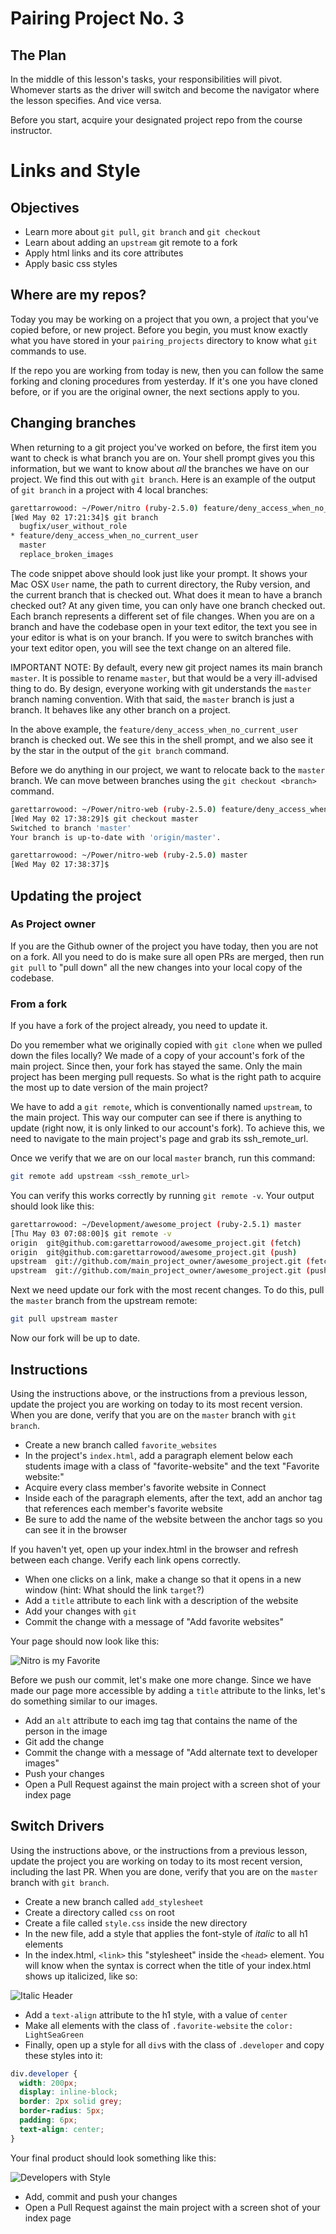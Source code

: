 # Pairing Project No. 3

## The Plan

In the middle of this lesson's tasks, your responsibilities will pivot. Whomever starts as the driver will switch and become the navigator where the lesson specifies. And vice versa.

Before you start, acquire your designated project repo from the course instructor.

# Links and Style

## Objectives

* Learn more about `git pull`, `git branch` and `git checkout`
* Learn about adding an `upstream` git remote to a fork
* Apply html links and its core attributes
* Apply basic css styles

## Where are my repos?

Today you may be working on a project that you own, a project that you've copied before, or new project. Before you begin, you must know exactly what you have stored in your `pairing_projects` directory to know what `git` commands to use.

If the repo you are working from today is new, then you can follow the same forking and cloning procedures from yesterday. If it's one you have cloned before, or if you are the original owner, the next sections apply to you.

## Changing branches

When returning to a git project you've worked on before, the first item you want to check is what branch you are on. Your shell prompt gives you this information, but we want to know about *all* the branches we have on our project. We find this out with `git branch`. Here is an example of the output of `git branch` in a project with 4 local branches:

```bash
garettarrowood: ~/Power/nitro (ruby-2.5.0) feature/deny_access_when_no_current_user
[Wed May 02 17:21:34]$ git branch
  bugfix/user_without_role
* feature/deny_access_when_no_current_user
  master
  replace_broken_images
```

The code snippet above should look just like your prompt. It shows your Mac OSX `User` name, the path to current directory, the Ruby version, and the current branch that is checked out. What does it mean to have a branch checked out? At any given time, you can only have one branch checked out. Each branch represents a different set of file changes. When you are on a branch and have the codebase open in your text editor, the text you see in your editor is what is on your branch. If you were to switch branches with your text editor open, you will see the text change on an altered file.

IMPORTANT NOTE: By default, every new git project names its main branch `master`. It is possible to rename `master`, but that would be a very ill-advised thing to do. By design, everyone working with git understands the `master` branch naming convention. With that said, the `master` branch is just a branch. It behaves like any other branch on a project.

In the above example, the `feature/deny_access_when_no_current_user` branch is checked out. We see this in the shell prompt, and we also see it by the star in the output of the `git branch` command.

Before we do anything in our project, we want to relocate back to the `master` branch. We can move between branches using the `git checkout <branch>` command.

```bash
garettarrowood: ~/Power/nitro-web (ruby-2.5.0) feature/deny_access_when_no_current_user
[Wed May 02 17:38:29]$ git checkout master
Switched to branch 'master'
Your branch is up-to-date with 'origin/master'.

garettarrowood: ~/Power/nitro-web (ruby-2.5.0) master
[Wed May 02 17:38:37]$
```

## Updating the project

### As Project owner

If you are the Github owner of the project you have today, then you are not on a fork. All you need to do is make sure all open PRs are merged, then run `git pull` to "pull down" all the new changes into your local copy of the codebase.

### From a fork

If you have a fork of the project already, you need to update it.

Do you remember what we originally copied with `git clone` when we pulled down the files locally? We made of a copy of your account's fork of the main project. Since then, your fork has stayed the same. Only the main project has been merging pull requests. So what is the right path to acquire the most up to date version of the main project?

We have to add a `git remote`, which is conventionally named `upstream`, to the main project. This way our computer can see if there is anything to update (right now, it is only linked to our account's fork). To achieve this, we need to navigate to the main project's page and grab its ssh_remote_url.

Once we verify that we are on our local `master` branch, run this command:

```bash
git remote add upstream <ssh_remote_url>
```

You can verify this works correctly by running `git remote -v`. Your output should look like this:

```bash
garettarrowood: ~/Development/awesome_project (ruby-2.5.1) master
[Thu May 03 07:08:00]$ git remote -v
origin  git@github.com:garettarrowood/awesome_project.git (fetch)
origin  git@github.com:garettarrowood/awesome_project.git (push)
upstream  git://github.com/main_project_owner/awesome_project.git (fetch)
upstream  git://github.com/main_project_owner/awesome_project.git (push)
```

Next we need update our fork with the most recent changes. To do this, pull the `master` branch from the upstream remote:

```bash
git pull upstream master
```

Now our fork will be up to date.

## Instructions

Using the instructions above, or the instructions from a previous lesson, update the project you are working on today to its most recent version. When you are done, verify that you are on the `master` branch with `git branch`.

* Create a new branch called `favorite_websites`
* In the project's `index.html`, add a paragraph element below each students image with a class of "favorite-website" and the text "Favorite website:"
* Acquire every class member's favorite website in Connect
* Inside each of the paragraph elements, after the text, add an anchor tag that references each member's favorite website
* Be sure to add the name of the website between the anchor tags so you can see it in the browser

If you haven't yet, open up your index.html in the browser and refresh between each change. Verify each link opens correctly.

* When one clicks on a link, make a change so that it opens in a new window (hint: What should the link `target`?)
* Add a `title` attribute to each link with a description of the website
* Add your changes with `git`
* Commit the change with a message of "Add favorite websites"

Your page should now look like this:

![Nitro is my Favorite](https://raw.githubusercontent.com/powerhome/phrg-github-workflow-primer-part-three/master/favorite-nitro.png?raw=true "Nitro is my Favorite")

Before we push our commit, let's make one more change. Since we have made our page more accessible by adding a `title` attribute to the links, let's do something similar to our images.

* Add an `alt` attribute to each img tag that contains the name of the person in the image
* Git add the change
* Commit the change with a message of "Add alternate text to developer images"
* Push your changes
* Open a Pull Request against the main project with a screen shot of your index page

## Switch Drivers

Using the instructions above, or the instructions from a previous lesson, update the project you are working on today to its most recent version, including the last PR. When you are done, verify that you are on the `master` branch with `git branch`.

* Create a new branch called `add_stylesheet`
* Create a directory called `css` on root
* Create a file called `style.css` inside the new directory
* In the new file, add a style that applies the font-style of *italic* to all h1 elements
* In the index.html, `<link>` this "stylesheet" inside the `<head>` element. You will know when the syntax is correct when the title of your index.html shows up italicized, like so:

![Italic Header](https://raw.githubusercontent.com/powerhome/phrg-github-workflow-primer-part-three/master/italic-header.png?raw=true "Italic Header")

* Add a `text-align` attribute to the h1 style, with a value of `center`
* Make all elements with the class of `.favorite-website` the `color: LightSeaGreen`
* Finally, open up a style for all `div`s with the class of `.developer` and copy these styles into it:

```css
div.developer {
  width: 200px;
  display: inline-block;
  border: 2px solid grey;
  border-radius: 5px;
  padding: 6px;
  text-align: center;
}
```

Your final product should look something like this:

![Developers with Style](https://raw.githubusercontent.com/powerhome/phrg-github-workflow-primer-part-three/master/styled-students.png?raw=true "Developers with Style")

* Add, commit and push your changes
* Open a Pull Request against the main project with a screen shot of your index page
